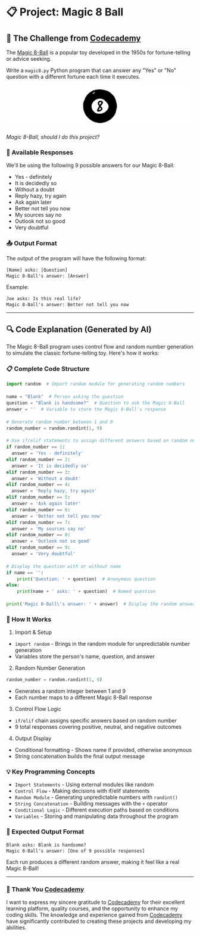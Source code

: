 # 📋 Project: Magic 8 Ball

## 🎯 The Challenge from [Codecademy](http://www.codecademy.com/)

The [Magic 8-Ball](https://en.wikipedia.org/wiki/Magic_8_Ball) is a popular toy developed in the 1950s for fortune-telling or advice seeking.

Write a `magic8.py` Python program that can answer any "Yes" or "No" question with a different fortune each time it executes.

![Challenge for Magic 8 Ball in Codecademy](./image/image.png)

*Magic 8-Ball, should I do this project?*

### 🎱 Available Responses

We'll be using the following 9 possible answers for our Magic 8-Ball:

- Yes - definitely
- It is decidedly so
- Without a doubt
- Reply hazy, try again
- Ask again later
- Better not tell you now
- My sources say no
- Outlook not so good
- Very doubtful

### 📤 Output Format

The output of the program will have the following format:

```terminal
[Name] asks: [Question]
Magic 8-Ball's answer: [Answer]
```

Example:

```terminal
Joe asks: Is this real life?
Magic 8-Ball's answer: Better not tell you now
```

---

## 🔍 Code Explanation (Generated by AI)

The Magic 8-Ball program uses control flow and random number generation to simulate the classic fortune-telling toy. Here's how it works:

### 📋 Complete Code Structure

```python
import random  # Import random module for generating random numbers

name = "Blank"  # Person asking the question
question = "Blank is handsome?"  # Question to ask the Magic 8-Ball
answer = ''  # Variable to store the Magic 8-Ball's response

# Generate random number between 1 and 9
random_number = random.randint(1, 9)

# Use if/elif statements to assign different answers based on random number
if random_number == 1:
  answer = 'Yes - definitely'
elif random_number == 2:
  answer = 'It is decidedly so'
elif random_number == 3:
  answer = 'Without a doubt'
elif random_number == 4:
  answer = 'Reply hazy, try again'
elif random_number == 5:
  answer = 'Ask again later'
elif random_number == 6:
  answer = 'Better not tell you now'
elif random_number == 7:
  answer = 'My sources say no'
elif random_number == 8:
  answer = 'Outlook not so good'
elif random_number == 9:
  answer = 'Very doubtful'

# Display the question with or without name
if name == '':
    print('Question: ' + question)  # Anonymous question
else:
    print(name + ' asks: ' + question)  # Named question

print('Magic 8-Ball\'s answer: ' + answer)  # Display the random answer
```

### 🎯 How It Works

1. Import & Setup
- `import random` - Brings in the random module for unpredictable number generation
- Variables store the person's name, question, and answer

2. Random Number Generation
```python
random_number = random.randint(1, 9)
```
- Generates a random integer between 1 and 9
- Each number maps to a different Magic 8-Ball response

3. Control Flow Logic
- `if/elif` chain assigns specific answers based on random number
- 9 total responses covering positive, neutral, and negative outcomes

4. Output Display
- Conditional formatting - Shows name if provided, otherwise anonymous
- String concatenation builds the final output message

### 💡 Key Programming Concepts

- `Import Statements` - Using external modules like random
- `Control Flow` - Making decisions with if/elif statements
- `Random Module` - Generating unpredictable numbers with `randint()`
- `String Concatenation` - Building messages with the `+` operator
- `Conditional Logic` - Different execution paths based on conditions
- `Variables` - Storing and manipulating data throughout the program

### 🎲 Expected Output Format

```terminal
Blank asks: Blank is handsome?
Magic 8-Ball's answer: [One of 9 possible responses]
```

Each run produces a different random answer, making it feel like a real Magic 8-Ball!

---

### 🙏 Thank You [Codecademy](https://www.codecademy.com/)

I want to express my sincere gratitude to [Codecademy](https://www.codecademy.com/) for their excellent learning platform, quality courses, and the opportunity to enhance my coding skills. The knowledge and experience gained from [Codecademy](https://www.codecademy.com/) have significantly contributed to creating these projects and developing my abilities.